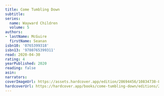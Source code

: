 ```yaml
---
title: Come Tumbling Down
subtitle:
series:
  name: Wayward Children
  volume: 5
authors:
- lastName: McGuire
  firstName: Seanan
isbn10: '0765399318'
isbn13: '9780765399311'
read: 2020-04-30
rating: 4
yearPublished: 2020
reading: false
asin:
narrators:
coverImageUrl: https://assets.hardcover.app/edition/28694456/10834738-L.jpg
hardcoverUrl: https://hardcover.app/books/come-tumbling-down/editions/27395705
---
```

